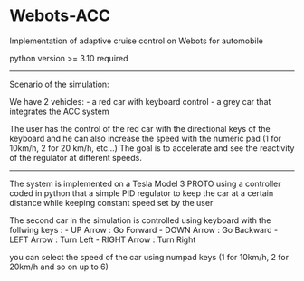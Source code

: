 # Webots-ACC
Implementation of adaptive cruise control on Webots for automobile 

python version >= 3.10 required

------------------------------------------------------------

Scenario of the simulation: 

We have 2 vehicles: 
	- a red car with keyboard control 
	- a grey car that integrates the ACC system 

The user has the control of the red car with the directional keys of the keyboard and he can also increase the speed with the numeric pad (1 for 10km/h, 2 for 20 km/h, etc...)
The goal is to accelerate and see the reactivity of the regulator at different speeds.  

------------------------------------------------------------
The system is implemented on a Tesla Model 3 PROTO using a controller coded in python that a simple PID regulator to keep the car at a certain distance while keeping constant speed set by the user 

The second car in the simulation is controlled using keyboard with the follwing keys :
      - UP Arrow : Go Forward 
      - DOWN Arrow : Go Backward 
      - LEFT Arrow : Turn Left
      - RIGHT Arrow : Turn Right
      
you can select the speed of the car using numpad keys (1 for 10km/h, 2 for 20km/h and so on up to 6)

      
